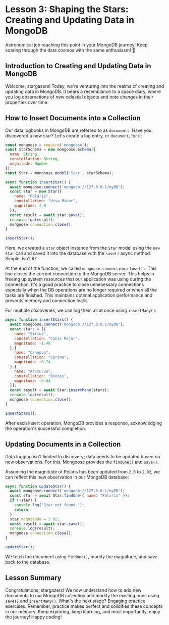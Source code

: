 # Lesson 3: Shaping the Stars: Creating and Updating Data in MongoDB
Astronomical job reaching this point in your MongoDB journey! Keep soaring through the data cosmos with the same enthusiasm! 🚀

## Introduction to Creating and Updating Data in MongoDB
Welcome, stargazers! Today, we're venturing into the realms of creating and updating data in MongoDB. It bears a resemblance to a space diary, where you log observations of new celestial objects and note changes in their properties over time.

## How to Insert Documents into a Collection
Our data logbooks in MongoDB are referred to as `documents`. Have you discovered a new star? Let's create a log entry, or `document`, for it:

```JavaScript
const mongoose = require('mongoose');
const starSchema = new mongoose.Schema({
  name: String, 
  constellation: String, 
  magnitude: Number
});
const Star = mongoose.model('Star', starSchema);

async function insertStar() {
  await mongoose.connect('mongodb://127.0.0.1/myDB');
  const star = new Star({
    name: "Polaris",
    constellation: "Ursa Minor",
    magnitude: 2.0
  });
  const result = await star.save();
  console.log(result);
  mongoose.connection.close();
}

insertStar();
```
Here, we created a `star` object instance from the `Star` model using the `new Star` call and saved it into the database with the `save()` async method. Simple, isn't it?

At the end of the function, we called `mongoose.connection.close();`. This line closes the current connection to the MongoDB server. This helps in freeing up system resources that our application was using during the connection. It's a good practice to close unnecessary connections especially when the DB operations are no longer required or when all the tasks are finished. This maintains optimal application performance and prevents memory and connection leaks.

For multiple discoveries, we can log them all at once using `insertMany()`:

```JavaScript
async function insertStars() {
  await mongoose.connect('mongodb://127.0.0.1/myDB');
  const stars = [{
    name: "Sirius",
    constellation: "Canis Major",
    magnitude: -1.46
  },{
    name: "Canopus",
    constellation: "Carina",
    magnitude: -0.74
  },{
    name: "Arcturus",
    constellation: "Boötes",
    magnitude: -0.04
  }];
  const result = await Star.insertMany(stars);
  console.log(result);
  mongoose.connection.close();
}

insertStars();
```
After each insert operation, MongoDB provides a response, acknowledging the operation's successful completion.

## Updating Documents in a Collection
Data logging isn't limited to discovery; data needs to be updated based on new observations. For this, Mongoose provides the `findOne()` and `save()`.

Assuming the magnitude of Polaris has been updated from `2.0` to `2.02`, we can reflect this new observation in our MongoDB database:

```JavaScript
async function updateStar() {
  await mongoose.connect('mongodb://127.0.0.1/myDB');
  const star = await Star.findOne({ name: "Polaris" });
  if (!star) {
    console.log('Star not found.');
    return;
  }
  star.magnitude = 2.02;
  const result = await star.save();
  console.log(result);
  mongoose.connection.close();
}

updateStar();
```
We fetch the document using `findOne()`, modify the magnitude, and save back to the database.

## Lesson Summary
Congratulations, stargazers! We now understand how to add new documents to our MongoDB collection and modify the existing ones using `save()` and `insertMany()`. What's the next stage? Engaging practice exercises. Remember, practice makes perfect and solidifies these concepts in our memory. Keep exploring, keep learning, and most importantly, enjoy the journey! Happy coding!

```
```
